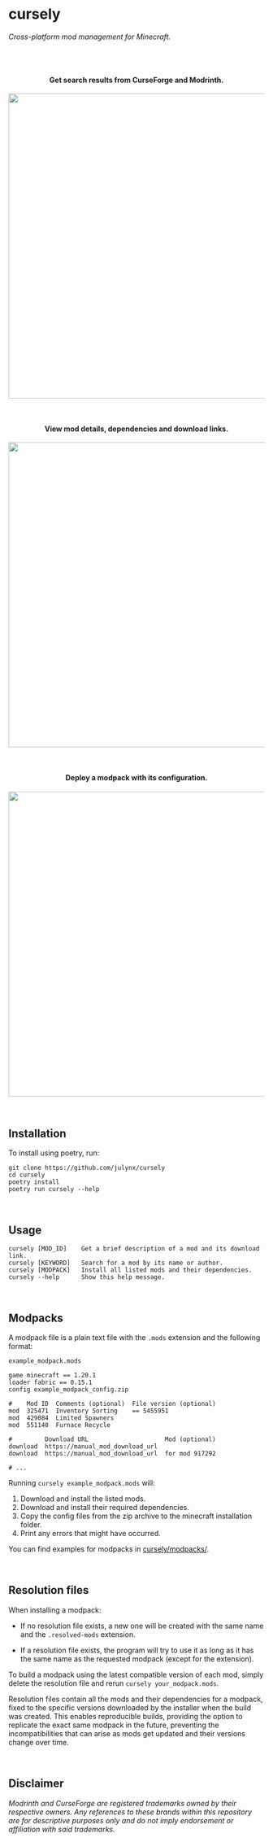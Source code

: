 # cursely

*Cross-platform mod management for Minecraft.*

<br>
<br>

<h4 align="center">Get search results from CurseForge and Modrinth.</h4>
<p align="center">
  <img width="600" src="https://i.imgur.com/SrDRMxY.png">
</p>
<br>

<h4 align="center">View mod details, dependencies and download links.</h4>
<p align="center">
  <img width="600" src="https://i.imgur.com/gdgnnyt.png">
</p>
<br>

<h4 align="center">Deploy a modpack with its configuration.</h4>
<p align="center">
  <img width="600" src="https://i.imgur.com/mitqY4c.png">
</p>
<br>

## Installation

To install using poetry, run:
```
git clone https://github.com/julynx/cursely
cd cursely
poetry install
poetry run cursely --help
```

<br>

## Usage

```
cursely [MOD_ID]    Get a brief description of a mod and its download link.
cursely [KEYWORD]   Search for a mod by its name or author.
cursely [MODPACK]   Install all listed mods and their dependencies.
cursely --help      Show this help message.
```

<br>

## Modpacks

A modpack file is a plain text file with the ```.mods``` extension and the following format:

`example_modpack.mods`

```
game minecraft == 1.20.1
loader fabric == 0.15.1
config example_modpack_config.zip

#    Mod ID  Comments (optional)  File version (optional)
mod  325471  Inventory Sorting    == 5455951
mod  429084  Limited Spawners
mod  551140  Furnace Recycle

#         Download URL                     Mod (optional)
download  https://manual_mod_download_url
download  https://manual_mod_download_url  for mod 917292

# ...
```

Running ```cursely example_modpack.mods``` will:
1) Download and install the listed mods.
2) Download and install their required dependencies.
3) Copy the config files from the zip archive to the minecraft installation folder.
4) Print any errors that might have occurred.

You can find examples for modpacks in [cursely/modpacks/](https://github.com/Julynx/cursely/tree/main/cursely/modpacks).

<br>

## Resolution files

When installing a modpack:

- If no resolution file exists, a new one will be
created with the same name and the `.resolved-mods` extension.

- If a resolution file exists, the program will try to use it
as long as it has the same name as the requested modpack (except for the
extension).

To build a modpack using the latest compatible version of each mod, 
simply delete the resolution file and rerun `cursely your_modpack.mods`.

Resolution files contain all the mods and their dependencies for a modpack, fixed to the
specific versions downloaded by the installer when the build was created.
This enables reproducible builds, providing the option to replicate the exact
same modpack in the future, preventing the incompatibilities that can arise
as mods get updated and their versions change over time.

<br>

## Disclaimer

_Modrinth and CurseForge are registered trademarks owned by their respective owners. Any references to these brands within this repository are for descriptive purposes only and do not imply endorsement or affiliation with said trademarks._
